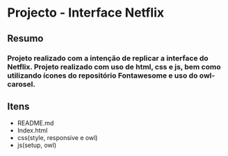 # Projecto - Interface Netflix

## Resumo

### Projeto realizado com a intenção de replicar a interface do Netflix. Projeto realizado com uso de html, css e js, bem como utilizando ícones do repositório Fontawesome e uso do owl-carosel.


## Itens

- README.md
- Index.html
- css(style, responsive e owl)
- js(setup, owl)